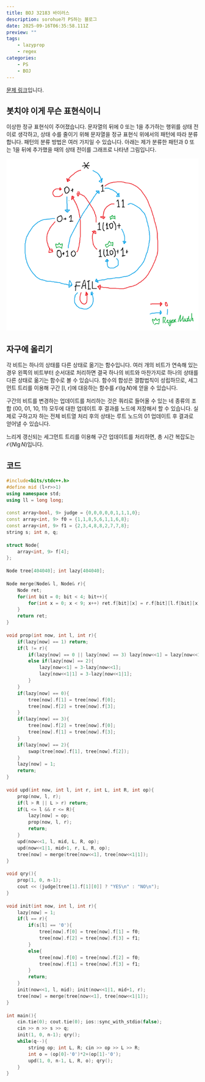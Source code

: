 ```yaml
---
title: BOJ 32183 바이러스
description: sorohue가 PS하는 블로그
date: 2025-09-16T06:35:58.111Z
preview: ""
tags:
    - lazyprop
    - regex
categories:
    - PS
    - BOJ
---
```


[문제 링크](https://boj.kr/32183)입니다.

## 봇치야 이게 무슨 표현식이니

이상한 정규 표현식이 주어졌습니다. 문자열의 뒤에 0 또는 1을 추가하는 행위를 상태 전이로 생각하고, 상태 수를 줄이기 위해 문자열을 정규 표현식 위에서의 패턴에 따라 분류합니다. 패턴의 분류 방법은 여러 가지일 수 있습니다. 아래는 제가 분류한 패턴과 0 또는 1을 뒤에 추가했을 때의 상태 전이를 그래프로 나타낸 그림입니다.

![상태 전이 그래프](/assets/img/2025-09-16-boj-32183/graph.png)

## 자구에 올리기

각 비트는 하나의 상태를 다른 상태로 옮기는 함수입니다. 여러 개의 비트가 연속해 있는 경우 왼쪽의 비트부터 순서대로 처리하면 결국 하나의 비트와 마찬가지로 하나의 상태를 다른 상태로 옮기는 함수로 볼 수 있습니다. 함수의 합성은 결합법칙이 성립하므로, 세그먼트 트리를 이용해 구간 [l, r]에 대응하는 함수를 $\mathcal{O}(\lg N)$에 얻을 수 있습니다.

구간의 비트를 변경하는 업데이트를 처리하는 것은 쿼리로 들어올 수 있는 네 종류의 조합 (00, 01, 10, 11) 모두에 대한 업데이트 후 결과를 노드에 저장해서 할 수 있습니다. 실제로 구하고자 하는 전체 비트열 처리 후의 상태는 루트 노드의 01 업데이트 후 결과로 얻어낼 수 있습니다.

느리게 갱신되는 세그먼트 트리를 이용해 구간 업데이트를 처리하면, 총 시간 복잡도는 $\mathcal{O}(N \lg N)$입니다.

## 코드

```cpp
#include<bits/stdc++.h>
#define mid (l+r>>1)
using namespace std;
using ll = long long;

const array<bool, 9> judge = {0,0,0,0,0,1,1,1,0};
const array<int, 9> f0 = {1,1,8,5,6,1,1,6,8};
const array<int, 9> f1 = {2,3,4,8,8,2,7,7,8};
string s; int n, q;

struct Node{
    array<int, 9> f[4];
};

Node tree[404040]; int lazy[404040];

Node merge(Node& l, Node& r){
    Node ret;
    for(int bit = 0; bit < 4; bit++){
        for(int x = 0; x < 9; x++) ret.f[bit][x] = r.f[bit][l.f[bit][x]];
    }
    return ret;
}

void prop(int now, int l, int r){
    if(lazy[now] == 1) return;
    if(l != r){
        if(lazy[now] == 0 || lazy[now] == 3) lazy[now<<1] = lazy[now<<1|1] = lazy[now];
        else if(lazy[now] == 2){
            lazy[now<<1] = 3-lazy[now<<1];
            lazy[now<<1|1] = 3-lazy[now<<1|1];
        }
    }
    if(lazy[now] == 0){
        tree[now].f[1] = tree[now].f[0];
        tree[now].f[2] = tree[now].f[3];
    }
    if(lazy[now] == 3){
        tree[now].f[2] = tree[now].f[0];
        tree[now].f[1] = tree[now].f[3];
    }
    if(lazy[now] == 2){
        swap(tree[now].f[1], tree[now].f[2]);
    }
    lazy[now] = 1;
    return;
}

void upd(int now, int l, int r, int L, int R, int op){
    prop(now, l, r);
    if(l > R || L > r) return;
    if(L <= l && r <= R){
        lazy[now] = op;
        prop(now, l, r);
        return;
    }
    upd(now<<1, l, mid, L, R, op);
    upd(now<<1|1, mid+1, r, L, R, op);
    tree[now] = merge(tree[now<<1], tree[now<<1|1]);
}

void qry(){
    prop(1, 0, n-1);
    cout << (judge[tree[1].f[1][0]] ? "YES\n" : "NO\n");
}

void init(int now, int l, int r){
    lazy[now] = 1;
    if(l == r){
        if(s[l] == '0'){
            tree[now].f[0] = tree[now].f[1] = f0;
            tree[now].f[2] = tree[now].f[3] = f1;
        }
        else{
            tree[now].f[0] = tree[now].f[2] = f0;
            tree[now].f[1] = tree[now].f[3] = f1;
        }
        return;
    }
    init(now<<1, l, mid); init(now<<1|1, mid+1, r);
    tree[now] = merge(tree[now<<1], tree[now<<1|1]);
}

int main(){
    cin.tie(0); cout.tie(0); ios::sync_with_stdio(false);
    cin >> n >> s >> q;
    init(1, 0, n-1); qry();
    while(q--){
        string op; int L, R; cin >> op >> L >> R;
        int o = (op[0]-'0')*2+(op[1]-'0');
        upd(1, 0, n-1, L, R, o); qry();
    }
}
```
